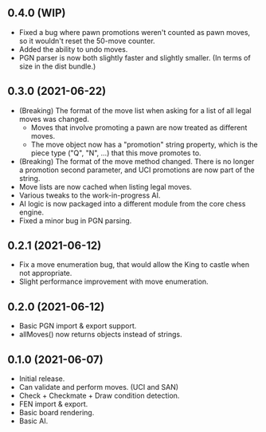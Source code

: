 ## 0.4.0 (WIP)

- Fixed a bug where pawn promotions weren't counted as pawn moves, so it wouldn't reset the 50-move counter.
- Added the ability to undo moves.
- PGN parser is now both slightly faster and slightly smaller. (In terms of size in the dist bundle.)

## 0.3.0 (2021-06-22)

- (Breaking) The format of the move list when asking for a list of all legal
  moves was changed.
  - Moves that involve promoting a pawn are now treated as different moves.
  - The move object now has a "promotion" string property, which is the piece
    type ("Q", "N", ...) that this move promotes to.
- (Breaking) The format of the move method changed. There is no longer a
  promotion second parameter, and UCI promotions are now part of the string.
- Move lists are now cached when listing legal moves.
- Various tweaks to the work-in-progress AI.
- AI logic is now packaged into a different module from the core chess engine.
- Fixed a minor bug in PGN parsing.

## 0.2.1 (2021-06-12)

- Fix a move enumeration bug, that would allow the King to castle when not
  appropriate.
- Slight performance improvement with move enumeration.

## 0.2.0 (2021-06-12)

- Basic PGN import & export support.
- allMoves() now returns objects instead of strings.

## 0.1.0 (2021-06-07)

- Initial release.
- Can validate and perform moves. (UCI and SAN)
- Check + Checkmate + Draw condition detection.
- FEN import & export.
- Basic board rendering.
- Basic AI.
